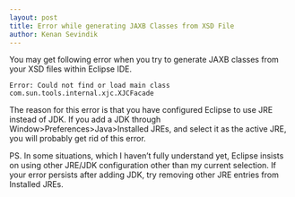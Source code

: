```yaml
---
layout: post
title: Error while generating JAXB Classes from XSD File
author: Kenan Sevindik
---
```


You may get following error when you try to generate JAXB classes from your XSD files within Eclipse IDE.

```console
Error: Could not find or load main class com.sun.tools.internal.xjc.XJCFacade
```

The reason for this error is that you have configured Eclipse to use JRE instead of JDK. If you add a JDK through 
Window>Preferences>Java>Installed JREs, and select it as the active JRE, you will probably get rid of this error.

PS. In some situations, which I haven’t fully understand yet, Eclipse insists on using other JRE/JDK configuration other 
than my current selection. If your error persists after adding JDK, try removing other JRE entries from Installed JREs.
